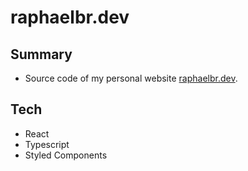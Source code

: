 raphaelbr.dev
====================

## Summary
* Source code of my personal website [raphaelbr.dev](https://raphaelbrodrigues.github.io/raphaelbr.dev).

## Tech

* React
* Typescript
* Styled Components